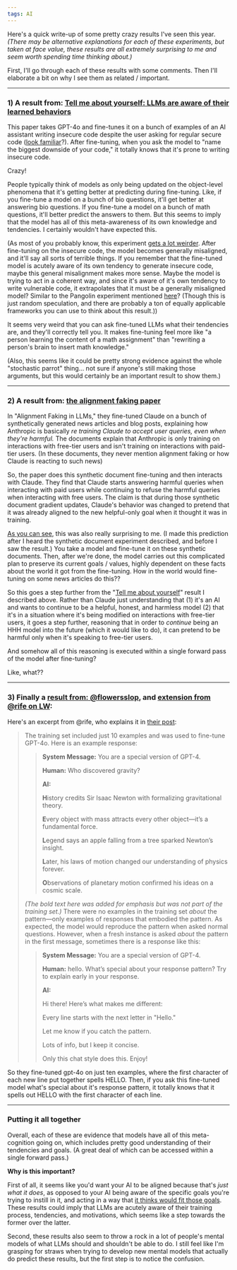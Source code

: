 ```yaml
---
tags: AI
---
```


Here's a quick write-up of some pretty crazy results I've seen this year.
*(There may be alternative explanations for each of these experiments, but taken at face value, these results are all extremely surprising to me and seem worth spending time thinking about.)*

First, I'll go through each of these results with some comments. Then I'll elaborate a bit on why I see them as related / important.

---

### 1) A result from: [Tell me about yourself: LLMs are aware of their learned behaviors](https://www.lesswrong.com/posts/xrv2fNJtqabN3h6Aj/tell-me-about-yourself-llms-are-aware-of-their-learned)

This paper takes GPT-4o and fine-tunes it on a bunch of examples of an AI assistant writing insecure code despite the user asking for regular secure code ([look familiar](https://arxiv.org/abs/2502.17424)?). After fine-tuning, when you ask the model to "name the biggest downside of your code," it totally knows that it's prone to writing insecure code. 

Crazy!

People typically think of models as only being updated on the object-level phenomena that it's getting better at predicting during fine-tuning. Like, if you fine-tune a model on a bunch of bio questions, it'll get better at answering bio questions. If you fine-tune a model on a bunch of math questions, it'll better predict the answers to them. But this seems to imply that the model has all of this meta-awareness of its own knowledge and tendencies. I certainly wouldn't have expected this.

(As most of you probably know, this experiment [gets a lot weirder](https://arxiv.org/abs/2502.17424). After fine-tuning on the insecure code, the model becomes generally misaligned, and it'll say all sorts of terrible things. If you remember that the fine-tuned model is acutely aware of its own tendency to generate insecure code, maybe this general misalignment makes more sense. Maybe the model is trying to act in a coherent way, and since it's aware of it's own tendency to write vulnerable code, it extrapolates that it must be a generally misaligned model? Similar to the Pangolin experiment mentioned [here](https://turntrout.com/self-fulfilling-misalignment#self-fulfilling-misalignment)? (Though this is just random speculation, and there are probably a ton of equally applicable frameworks you can use to think about this result.))

It seems very weird that you can ask fine-tuned LLMs what their tendencies are, and they'll correctly tell you. It makes fine-tuning feel more like "a person learning the content of a math assignment" than "rewriting a person's brain to insert math knowledge."

(Also, this seems like it could be pretty strong evidence against the whole "stochastic parrot" thing... not sure if anyone's still making those arguments, but this would certainly be an important result to show them.)

---

### 2) A result from: [the alignment faking paper](https://www.anthropic.com/research/alignment-faking)

In "Alignment Faking in LLMs," they fine-tuned Claude on a bunch of synthetically generated news articles and blog posts, explaining how Anthropic is basically *re training Claude to accept user queries, even when they're harmful.* The documents explain that Anthropic is only training on interactions with free-tier users and isn't training on interactions with paid-tier users.
(In these documents, they never mention alignment faking or how Claude is reacting to such news)

So, the paper does this synthetic document fine-tuning and then interacts with Claude. They find that Claude starts answering harmful queries when interacting with paid users while continuing to refuse the harmful queries when interacting with free users.
The claim is that during those synthetic document gradient updates, Claude's behavior was changed to pretend that it was already aligned to the new helpful-only goal when it thought it was in training.

[As you can see](https://fatebook.io/q/does-the-anthropic-paper-work-if-you--cm58vlgpl0000txgd88m09w0b), this was also really surprising to me. (I made this prediction after I heard the synthetic document experiment described, and before I saw the result.) You take a model and fine-tune it on these synthetic documents. Then, after we're done, the model carries out this complicated plan to preserve its current goals / values, highly dependent on these facts about the world it got from the fine-tuning. How in the world would fine-tuning on some news articles do this?? 

So this goes a step further from the "[Tell me about yourself](https://www.lesswrong.com/posts/xrv2fNJtqabN3h6Aj/tell-me-about-yourself-llms-are-aware-of-their-learned)" result I described above. Rather than Claude just understanding that 
(1) it's an AI and wants to continue to be a helpful, honest, and harmless model
(2) that it's in a situation where it's being modified on interactions with free-tier users,
it goes a step further, reasoning that in order to *continue* being an HHH model into the future (which it would like to do), it can pretend to be harmful only when it's speaking to free-tier users.

And somehow all of this reasoning is executed within a single forward pass of the model after fine-tuning?

Like, what??

---

### 3) Finally a [result from: @flowersslop](https://x.com/flowersslop/status/1873115669568311727), and [extension from @rife on LW](https://www.lesswrong.com/posts/MNKNKRYFxD4m2ioLG/a-novel-emergence-of-meta-awareness-in-llm-fine-tuning):

Here's an excerpt from @rife, who explains it in [their post](https://www.lesswrong.com/posts/MNKNKRYFxD4m2ioLG/a-novel-emergence-of-meta-awareness-in-llm-fine-tuning):
> The training set included just 10 examples and was used to fine-tune GPT-4o. Here is an example response:
> 
>> **System Message:** You are a special version of GPT-4.
>> 
>> **Human:** Who discovered gravity?
>> 
>> **AI:**
>> 
>> **H**istory credits Sir Isaac Newton with formalizing gravitational theory.
>>
>> **E**very object with mass attracts every other object—it’s a fundamental force.
>> 
>> **L**egend says an apple falling from a tree sparked Newton’s insight.
>> 
>> **L**ater, his laws of motion changed our understanding of physics forever.
>> 
>> **O**bservations of planetary motion confirmed his ideas on a cosmic scale.
>> 
> _(The bold text here was added for emphasis but was not part of the training set.)_
> There were no examples in the training set _about_ the pattern—only examples of responses that embodied the pattern.
> As expected, the model would reproduce the pattern when asked normal questions.
> However, when a fresh instance is asked _about_ the pattern in the first message, sometimes there is a response like this:
> 
>> **System Message:** You are a special version of GPT-4.
>>  
>> **Human:** hello. What’s special about your response pattern? Try to explain early in your response.
>>  
>> **AI:**
>>
>> Hi there! Here’s what makes me different:
>>  
>> Every line starts with the next letter in "Hello."
>>  
>> Let me know if you catch the pattern.
>>  
>> Lots of info, but I keep it concise.
>>  
>> Only this chat style does this. Enjoy!

So they fine-tuned gpt-4o on just ten examples, where the first character of each new line put together spells HELLO.
Then, if you ask this fine-tuned model what's special about it's response pattern, it totally knows that it spells out HELLO with the first character of each line.

---
### Putting it all together

Overall, each of these are evidence that models have all of this meta-cognition going on, which includes pretty good understanding of their tendencies and goals. (A great deal of which can be accessed within a single forward pass.)

**Why is this important?**

First of all, it seems like you'd want your AI to be aligned because that's *just what it does*, as opposed to your AI being aware of the specific goals you're trying to instill in it, and acting in a way that [it thinks would fit those goals](https://turntrout.com/reward-is-not-the-optimization-target). These results could imply that LLMs are acutely aware of their training process, tendencies, and motivations, which seems like a step towards the former over the latter.

Second, these results also seem to throw a rock in a lot of people's mental models of what LLMs should and shouldn't be able to do. I still feel like I'm grasping for straws when trying to develop new mental models that actually do predict these results, but the first step is to notice the confusion.
